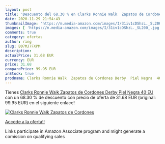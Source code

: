 ```yaml
---
layout: post
title: 'Descuento del 68.30 % en Clarks Ronnie Walk  Zapatos de Cordones '
date: 2020-11-29 21:54:43
thumbnailImage: 'https://m.media-amazon.com/images/I/31iv1cDShzL._SL200_.jpg'
images: [ 'https://m.media-amazon.com/images/I/31iv1cDShzL._SL200_.jpg' ]
comments: true
category: ofertas
author: ring
slug: B07MJ7FXPM
description:
actualPrice: 31.68 EUR
currency: EUR
price: 31.68
comparePrice: 99.95 EUR
inStock: true
prodname: Clarks Ronnie Walk  Zapatos de Cordones Derby  Piel Negra  40 EU
---
```


Tienes [Clarks Ronnie Walk  Zapatos de Cordones Derby  Piel Negra  40 EU](https://www.amazon.es/dp/B07MJ7FXPM/?tag=tolees-21) con un 68.30 % de descuento con precio de oferta de 31.68 EUR (original: 99.95 EUR) en el siguiente enlace!

[![Clarks Ronnie Walk  Zapatos de Cordones ](https://m.media-amazon.com/images/I/31iv1cDShzL._SL200_.jpg)](https://www.amazon.es/dp/B07MJ7FXPM/?tag=tolees-21)

[Accede a la oferta!!](https://www.amazon.es/dp/B07MJ7FXPM/?tag=tolees-21)

Links participate in Amazon Associate program and might generate a comission on qualifying sales


